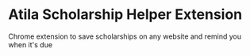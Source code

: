 # Atila Scholarship Helper Extension

Chrome extension to save scholarships on any website and remind you when it's due

